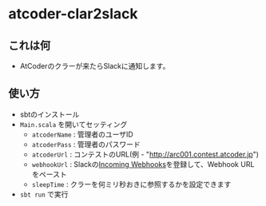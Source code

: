 # atcoder-clar2slack

## これは何

* AtCoderのクラーが来たらSlackに通知します。

## 使い方

* sbtのインストール
* `Main.scala` を開いてセッティング
  * `atcoderName` : 管理者のユーザID
  * `atcoderPass` : 管理者のパスワード
  * `atcoderUrl` : コンテストのURL(例 - "http://arc001.contest.atcoder.jp")
  * `webhookUrl` : Slackの[Incoming Webhooks](https://my.slack.com/services/new/incoming-webhook/)を登録して、Webhook URLをペースト
  * `sleepTime` : クラーを何ミリ秒おきに参照するかを設定できます
* `sbt run` で実行


